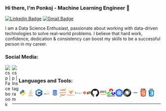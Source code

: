 ### Hi there, I'm Ponkoj - Machine Learning Engineer 👋

[![Linkedin Badge](https://img.shields.io/badge/-ponkojchandrashill-blue?style=flat-square&logo=Linkedin&logoColor=white&link=https://www.linkedin.com/in/ponkoj-chandra-shill-54201417a/)](https://www.linkedin.com/in/ponkoj-chandra-shill-54201417a/) [![Gmail Badge](https://img.shields.io/badge/-csponkoj@gmail.com-c14438?style=flat-square&logo=Gmail&logoColor=white&link=mailto:csponkoj@gmail.com)](mailto:csponkoj@gmail.com)

I am a Data Science Enthusiast, passionate about working with data-driven technologies to solve real-world problems. I believe that hard work, confidence, dedication & consistency can boost my skills to be a successful person in my career. 


### Social Media:

[<img align="left" alt="csp | Faceboook" width="22px" src="https://cdn.jsdelivr.net/npm/simple-icons@v3/icons/facebook.svg" />][facebook]
[<img align="left" alt="csp | Instagram" width="22px" src="https://cdn.jsdelivr.net/npm/simple-icons@v3/icons/instagram.svg" />][instagram]

<br />

### Languages and Tools:
[<img align="left" alt="Python" width="26px" src="https://raw.githubusercontent.com/github/explore/80688e429a7d4ef2fca1e82350fe8e3517d3494d/topics/python/python.png" />][python]
[<img align="left" alt="java" width="26px" src="https://raw.githubusercontent.com/github/explore/80688e429a7d4ef2fca1e82350fe8e3517d3494d/topics/java/java.png" />][java]
[<img align="left" alt="Cpp" width="26px" src="https://raw.githubusercontent.com/github/explore/180320cffc25f4ed1bbdfd33d4db3a66eeeeb358/topics/cpp/cpp.png" />][cpp]
[<img align="left" alt="mySQL" width="26px" src="https://raw.githubusercontent.com/github/explore/80688e429a7d4ef2fca1e82350fe8e3517d3494d/topics/mysql/mysql.png" />][mysql]
[<img align="left" alt="SQL" width="26px" src="https://raw.githubusercontent.com/github/explore/80688e429a7d4ef2fca1e82350fe8e3517d3494d/topics/sql/sql.png" />][sql]
[<img align="left" alt="Jupyternotebook" width="26px" src="https://raw.githubusercontent.com/github/explore/80688e429a7d4ef2fca1e82350fe8e3517d3494d/topics/jupyter-notebook/jupyter-notebook.png" />][jupyternotebook]
[<img align="left" alt="MySQL" width="26px" src="https://raw.githubusercontent.com/github/explore/80688e429a7d4ef2fca1e82350fe8e3517d3494d/topics/tensorflow/tensorflow.png" />][tensorflow]
[<img align="left" alt="MongoDB" width="26px" src="https://raw.githubusercontent.com/github/explore/80688e429a7d4ef2fca1e82350fe8e3517d3494d/topics/mongodb/mongodb.png" />][mongodb]
[<img align="left" alt="Git" width="26px" src="https://raw.githubusercontent.com/github/explore/80688e429a7d4ef2fca1e82350fe8e3517d3494d/topics/git/git.png" />][git]
[<img align="left" alt="GitHub" width="26px" src="https://raw.githubusercontent.com/github/explore/78df643247d429f6cc873026c0622819ad797942/topics/github/github.png" />][github]
[<img align="left" alt="AWS" width="26px" src="https://raw.githubusercontent.com/github/explore/80688e429a7d4ef2fca1e82350fe8e3517d3494d/topics/aws/aws.png" />][aws]
[<img align="left" alt="opencv" width="26px" src="https://raw.githubusercontent.com/github/explore/80688e429a7d4ef2fca1e82350fe8e3517d3494d/topics/opencv/opencv.png" />][opencv]
[<img align="left" alt="kubernets" width="26px" src="https://raw.githubusercontent.com/github/explore/80688e429a7d4ef2fca1e82350fe8e3517d3494d/topics/kubernetes/kubernetes.png" />][kubernetes]
[<img align="left" alt="json" width="26px" src="https://raw.githubusercontent.com/github/explore/80688e429a7d4ef2fca1e82350fe8e3517d3494d/topics/json/json.png" />][json]
[<img align="left" alt="jquery" width="26px" src="https://raw.githubusercontent.com/github/explore/80688e429a7d4ef2fca1e82350fe8e3517d3494d/topics/jquery/jquery.png" />][jquery]
[<img align="left" alt="html" width="26px" src="https://raw.githubusercontent.com/github/explore/80688e429a7d4ef2fca1e82350fe8e3517d3494d/topics/html/html.png" />][html]
[<img align="left" alt="css" width="26px" src="https://raw.githubusercontent.com/github/explore/80688e429a7d4ef2fca1e82350fe8e3517d3494d/topics/css/css.png" />][css]
<br />
<br />

---


[gmail]: csponkoj@gmail.com
[instagram]: https://www.instagram.com/cs_ponkoj/
[facebook]: https://www.facebook.com/ponkoj12
[python]: https://www.python.org/
[mysql]: https://www.mysql.com/
[tensorflow]: https://www.tensorflow.org/
[mongodb]: https://www.mongodb.com/
[git]: https://www.git.com/
[github]: https://www.github.com/
[cpp]: https://github.com/topics/cpp
[sql]:https://github.com/topics/sql
[kubernetes]: https://github.com/topics/kubernetes
[json]: https://github.com/topics/json
[java]: https://github.com/topics/java
[aws]: https://www.aws.org/home
[jquery]: https://github.com/topics/jquery
[html]: https://github.com/topics/html
[css]:https://github.com/topics/css
[jupyternotebook]: https://jupyter.org/
[opencv]: https://github.com/topics/opencv
